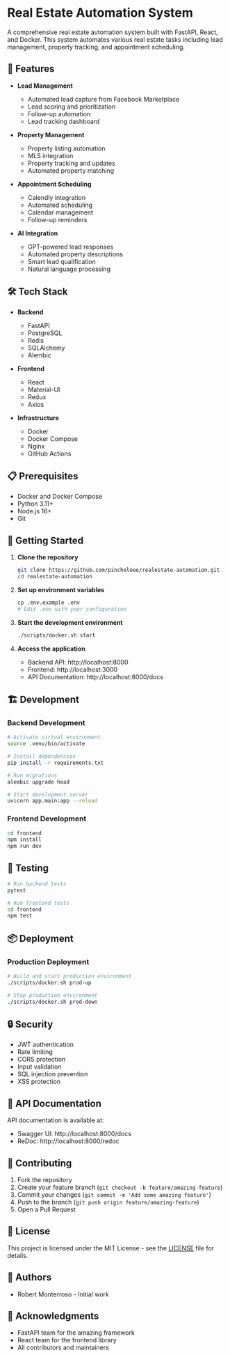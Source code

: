 # Real Estate Automation System

A comprehensive real estate automation system built with FastAPI, React, and Docker. This system automates various real estate tasks including lead management, property tracking, and appointment scheduling.

## 🚀 Features

- **Lead Management**
  - Automated lead capture from Facebook Marketplace
  - Lead scoring and prioritization
  - Follow-up automation
  - Lead tracking dashboard

- **Property Management**
  - Property listing automation
  - MLS integration
  - Property tracking and updates
  - Automated property matching

- **Appointment Scheduling**
  - Calendly integration
  - Automated scheduling
  - Calendar management
  - Follow-up reminders

- **AI Integration**
  - GPT-powered lead responses
  - Automated property descriptions
  - Smart lead qualification
  - Natural language processing

## 🛠️ Tech Stack

- **Backend**
  - FastAPI
  - PostgreSQL
  - Redis
  - SQLAlchemy
  - Alembic

- **Frontend**
  - React
  - Material-UI
  - Redux
  - Axios

- **Infrastructure**
  - Docker
  - Docker Compose
  - Nginx
  - GitHub Actions

## 📋 Prerequisites

- Docker and Docker Compose
- Python 3.11+
- Node.js 16+
- Git

## 🚀 Getting Started

1. **Clone the repository**
   ```bash
   git clone https://github.com/pincheleee/realestate-automation.git
   cd realestate-automation
   ```

2. **Set up environment variables**
   ```bash
   cp .env.example .env
   # Edit .env with your configuration
   ```

3. **Start the development environment**
   ```bash
   ./scripts/docker.sh start
   ```

4. **Access the application**
   - Backend API: http://localhost:8000
   - Frontend: http://localhost:3000
   - API Documentation: http://localhost:8000/docs

## 🏗️ Development

### Backend Development
```bash
# Activate virtual environment
source .venv/bin/activate

# Install dependencies
pip install -r requirements.txt

# Run migrations
alembic upgrade head

# Start development server
uvicorn app.main:app --reload
```

### Frontend Development
```bash
cd frontend
npm install
npm run dev
```

## 🧪 Testing

```bash
# Run backend tests
pytest

# Run frontend tests
cd frontend
npm test
```

## 📦 Deployment

### Production Deployment
```bash
# Build and start production environment
./scripts/docker.sh prod-up

# Stop production environment
./scripts/docker.sh prod-down
```

## 🔒 Security

- JWT authentication
- Rate limiting
- CORS protection
- Input validation
- SQL injection prevention
- XSS protection

## 📝 API Documentation

API documentation is available at:
- Swagger UI: http://localhost:8000/docs
- ReDoc: http://localhost:8000/redoc

## 🤝 Contributing

1. Fork the repository
2. Create your feature branch (`git checkout -b feature/amazing-feature`)
3. Commit your changes (`git commit -m 'Add some amazing feature'`)
4. Push to the branch (`git push origin feature/amazing-feature`)
5. Open a Pull Request

## 📄 License

This project is licensed under the MIT License - see the [LICENSE](LICENSE) file for details.

## 👥 Authors

- Robert Monterroso - Initial work

## 🙏 Acknowledgments

- FastAPI team for the amazing framework
- React team for the frontend library
- All contributors and maintainers 